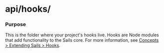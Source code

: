 # api/hooks/
### Purpose

This is the folder where your project's hooks live. Hooks are Node modules that add functionality to the Sails core. For more information, see [Concepts > Extending Sails > Hooks](http://sailsjs.com/documentation/concepts/extending-sails/hooks).

<docmeta name="displayName" value="myHook">
